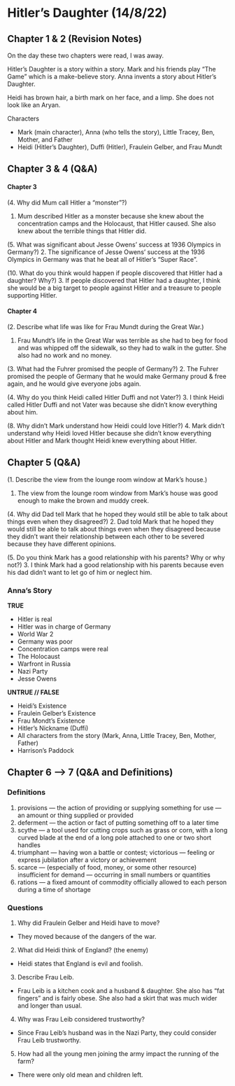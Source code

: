 # Hitler’s Daughter (14/8/22)

## Chapter 1 & 2 (Revision Notes)

On the day these two chapters were read, I was away.

Hitler’s Daughter is a story within a story. Mark and his friends play “The Game” which is a make-believe story. Anna invents a story about Hitler’s Daughter.

Heidi has brown hair, a birth mark on her face, and a limp. She does not look like an Aryan.

Characters
-   Mark (main character), Anna (who tells the story), Little Tracey, Ben, Mother, and Father
-   Heidi (Hitler’s Daughter), Duffi (Hitler), Fraulein Gelber, and Frau Mundt

## Chapter 3 & 4 (Q&A)

#### Chapter 3

(4. Why did Mum call Hitler a “monster”?)
1.  Mum described Hitler as a monster because she knew about the concentration camps and the Holocaust, that Hitler caused. She also knew about the terrible things that Hitler did.

(5. What was significant about Jesse Owens’ success at 1936 Olympics in Germany?)
2.  The significance of Jesse Owens’ success at the 1936 Olympics in Germany was that he beat all of Hitler’s “Super Race”.

(10. What do you think would happen if people discovered that Hitler had a daughter? Why?)
3.  If people discovered that Hitler had a daughter, I think she would be a big target to people against Hitler and a treasure to people supporting Hitler.

#### Chapter 4

(2. Describe what life was like for Frau Mundt during the Great War.)
1.  Frau Mundt’s life in the Great War was terrible as she had to beg for food and was whipped off the sidewalk, so they had to walk in the gutter. She also had no work and no money.

(3. What had the Fuhrer promised the people of Germany?)
2.  The Fuhrer promised the people of Germany that he would make Germany proud & free again, and he would give everyone jobs again.

(4. Why do you think Heidi called Hitler Duffi and not Vater?)
3.  I think Heidi called Hitler Duffi and not Vater was because she didn’t know everything about him.

(8. Why didn’t Mark understand how Heidi could love Hitler?)
4.  Mark didn’t understand why Heidi loved Hitler because she didn’t know everything about Hitler and Mark thought Heidi knew everything about Hitler.

## Chapter 5 (Q&A)

(1. Describe the view from the lounge room window at Mark’s house.)
1.  The view from the lounge room window from Mark’s house was good enough to make the brown and muddy creek.

(4. Why did Dad tell Mark that he hoped they would still be able to talk about things even when they disagreed?)
2.  Dad told Mark that he hoped they would still be able to talk about things even when they disagreed because they didn’t want their relationship between each other to be severed because they have different opinions.

(5. Do you think Mark has a good relationship with his parents? Why or why not?)
3.  I think Mark had a good relationship with his parents because even his dad didn’t want to let go of him or neglect him.

### Anna’s Story

**TRUE**
- Hitler is real
- Hitler was in charge of Germany
- World War 2
- Germany was poor
- Concentration camps were real
- The Holocaust
- Warfront in Russia
- Nazi Party
- Jesse Owens

**UNTRUE // FALSE**
- Heidi’s Existence
- Fraulein Gelber’s Existence
- Frau Mondt’s Existence
- Hitler’s Nickname (Duffi)
- All characters from the story (Mark, Anna, Little Tracey, Ben, Mother, Father)
- Harrison’s Paddock

## Chapter 6 —> 7 (Q&A and Definitions)

### Definitions

1.  provisions — the action of providing or supplying something for use — an amount or thing supplied or provided
2.  deferment — the action or fact of putting something off to a later time
3.  scythe — a tool used for cutting crops such as grass or corn, with a long curved blade at the end of a long pole attached to one or two short handles
4.  triumphant — having won a battle or contest; victorious — feeling or express jubilation after a victory or achievement
5.  scarce — (especially of food, money, or some other resource) insufficient for demand — occurring in small numbers or quantities
6.  rations — a fixed amount of commodity officially allowed to each person during a time of shortage

### Questions

1.  Why did Fraulein Gelber and Heidi have to move?
-   They moved because of the dangers of the war.

2.  What did Heidi think of England? (the enemy)
-   Heidi states that England is evil and foolish.

3.  Describe Frau Leib.
-   Frau Leib is a kitchen cook and a husband & daughter. She also has “fat fingers” and is fairly obese. She also had a skirt that was much wider and longer than usual.

4.  Why was Frau Leib considered trustworthy?
-   Since Frau Leib’s husband was in the Nazi Party, they could consider Frau Leib trustworthy.

5.  How had all the young men joining the army impact the running of the farm?
-   There were only old mean and children left.